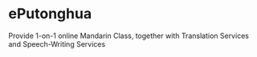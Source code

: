 ePutonghua
==========

Provide 1-on-1 online Mandarin Class, together with Translation Services and Speech-Writing Services
